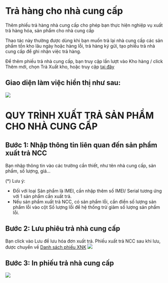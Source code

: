 # Trả hàng cho nhà cung cấp

Thêm phiếu trả hàng nhà cung cấp cho phép bạn thực hiện nghiệp vụ xuất trả hàng hóa, sản phẩm cho nhà cung cấp

Thao tác này thường được dùng khi bạn muốn trả lại nhà cung cấp các sản phẩm tồn kho lâu ngày hoặc hàng lỗi, trả hàng ký gửi, tạo phiếu trả nhà cung cấp để ghi nhận việc trả hàng.

Để thêm phiếu trả nhà cung cấp, bạn truy cập lần lượt vào Kho hàng / click Thêm mới, chọn Trả Xuất kho, hoặc truy cập [tại đây](https://new.nhanh.vn/inventory/bill/export)

## Giao diện làm việc hiển thị như sau:
![](https://raw.githubusercontent.com/nhanhapi/manual/master/docs/kho-hang/img/tra-hang.png)

# QUY TRÌNH XUẤT TRẢ SẢN PHẨM CHO NHÀ CUNG CẤP
## Bước 1: Nhập thông tin liên quan đến sản phẩm xuất trả NCC
Bạn nhập thông tin vào các trường cần thiết, như tên nhà cung cấp, sản phẩm, số lượng, giá...

(*) Lưu ý:

- Đối với loại Sản phẩm là IMEI, cần nhập thêm số IMEI/ Serial tương ứng với 1 sản phẩm cần xuất trả.
- Nếu sản phẩm xuất trả NCC, có sản phẩm lỗi, cần điền số lượng sản phẩm lỗi vào cột Số lượng lỗi để hệ thống trừ giảm số lượng sản phẩm lỗi.
## Bước 2: Lưu phiêu trả nhà cung cấp
Bạn click vào Lưu để lưu hóa đơn xuất trả.
Phiếu xuất trả NCC sau khi lưu, được chuyển về [Danh sách phiếu XNK](https://new.nhanh.vn/inventory/bill/index)
![](https://raw.githubusercontent.com/nhanhapi/manual/master/docs/kho-hang/img/danh-sach-phieu-tra.png?token=AQA6TRCD7M56LQY2IBKLCMC66GCEA)
## Bước 3: In phiếu trả nhà cung cấp
![](https://github.com/nhanhapi/manual/blob/master/docs/kho-hang/img/phieu-tra-hang.png) 
